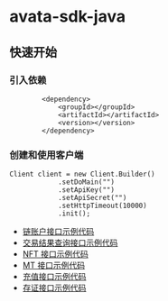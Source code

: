 # avata-sdk-java

## 快速开始

### 引入依赖

```
        <dependency>
            <groupId></groupId>
            <artifactId></artifactId>
            <version></version>
        </dependency>
```

### 创建和使用客户端

```
Client client = new Client.Builder()
            .setDoMain("")
            .setApiKey("")
            .setApiSecret("")
            .setHttpTimeout(10000)
            .init();
```

- [链账户接口示例代码](./test/java/AccountTest.java)
- [交易结果查询接口示例代码](./test/java/TxTest)
- [NFT 接口示例代码](./test/java/NftTest)
- [MT 接口示例代码](./test/java/MtTest)
- [充值接口示例代码](./test/java/OrderTest)
- [存证接口示例代码](./test/java/RecordTest)